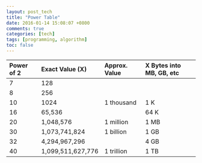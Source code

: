 ```yaml
---
layout: post_tech
title: "Power Table"
date: 2016-01-14 15:08:07 +0800
comments: true
categories: [tech]
tags: [programming, algorithm]
toc: false
---
```


| Power of 2 | Exact Value (X)   | Approx. Value | X Bytes into MB, GB, etc |
|:-----------|:------------------|:--------------|:-------------------------|
| 7          | 128               |               |                          |
| 8          | 256               |               |                          |
| 10         | 1024              | 1 thousand    | 1 K                      |
| 16         | 65,536            |               | 64 K                     |
| 20         | 1,048,576         | 1 million     | 1 MB                     |
| 30         | 1,073,741,824     | 1 billion     | 1 GB                     |
| 32         | 4,294,967,296     |               | 4 GB                     |
| 40         | 1,099,511,627,776 | 1 trillion    | 1 TB                     |

